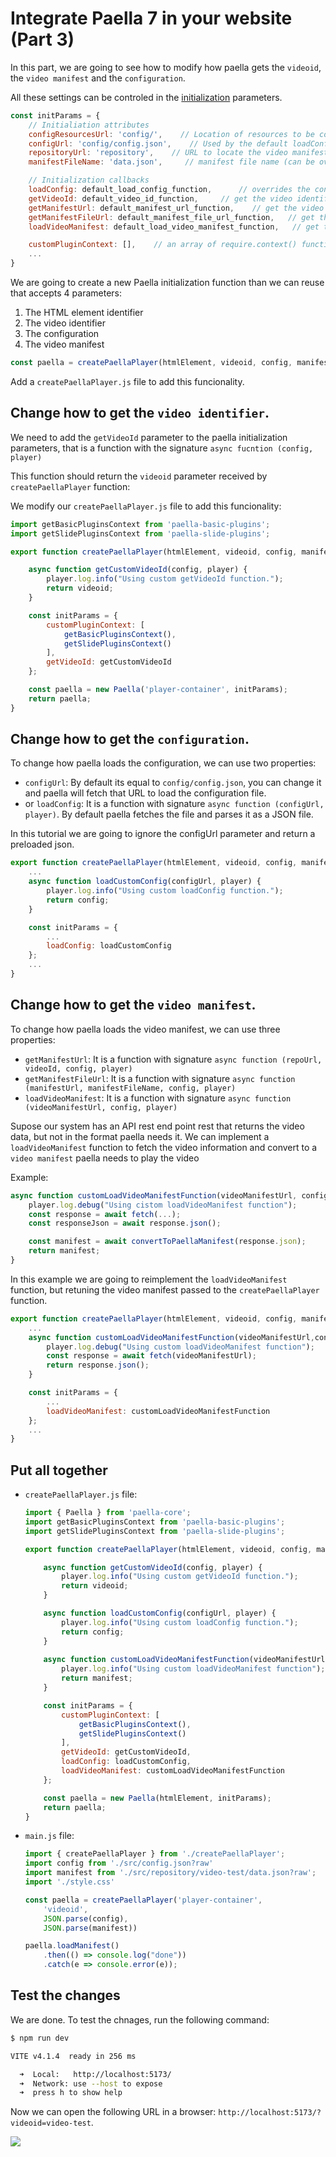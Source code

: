 # Integrate Paella 7 in your website (Part 3)

In this part, we are going to see how to modify how paella gets the `videoid`, the `video manifest` and the `configuration`.

All these settings can be controled in the [initialization](https://paellaplayer.upv.es/#/doc/initialization.md) parameters.

```js
const initParams = {
    // Initialiation attributes
    configResourcesUrl: 'config/',    // Location of resources to be configured in the config.json file
    configUrl: 'config/config.json',    // Used by the default loadConfig function
    repositoryUrl: 'repository',    // URL to locate the video manifests (see getManifestUrl)
    manifestFileName: 'data.json',     // manifest file name (can be overrided in config.json)

    // Initialization callbacks
    loadConfig: default_load_config_function,      // overrides the config.json file load
    getVideoId: default_video_id_function,     // get the video identifier
    getManifestUrl: default_manifest_url_function,    // get the video manifest url
    getManifestFileUrl: default_manifest_file_url_function,   // get the full manifest file url
    loadVideoManifest: default_load_video_manifest_function,   // get the manifest file content

    customPluginContext: [],    // an array of require.context() function call results
    ...
}
```

We are going to create a new Paella initialization function than we can reuse that accepts 4 parameters:

1. The HTML element identifier
2. The video identifier
3. The configuration
4. The video manifest

```js
const paella = createPaellaPlayer(htmlElement, videoid, config, manifest);
```

Add a `createPaellaPlayer.js` file to add this funcionality.

## Change how to get the `video identifier`.

We need to add the `getVideoId` parameter to the paella initialization parameters, that is a function with the signature `async fucntion (config, player)`

This function should return the `videoid` parameter received by `createPaellaPlayer` function:

We modify our `createPaellaPlayer.js` file to add this funcionality:

```js
import getBasicPluginsContext from 'paella-basic-plugins';
import getSlidePluginsContext from 'paella-slide-plugins';

export function createPaellaPlayer(htmlElement, videoid, config, manifest) {

    async function getCustomVideoId(config, player) {    
        player.log.info("Using custom getVideoId function.");
        return videoid;
    }

    const initParams = {
        customPluginContext: [
            getBasicPluginsContext(),
            getSlidePluginsContext()
        ],
        getVideoId: getCustomVideoId
    };

    const paella = new Paella('player-container', initParams);
    return paella;
}
```

## Change how to get the `configuration`.

To change how paella loads the configuration, we can use two properties:

- `configUrl`: By default its equal to `config/config.json`, you can change it and paella will fetch that URL to load the configuration file.
- or `loadConfig`: It is a function with signature `async function (configUrl, player)`. By default paella fetches the file and parses it as a JSON file.

In this tutorial we are going to ignore the configUrl parameter and return a preloaded json.

```js
export function createPaellaPlayer(htmlElement, videoid, config, manifest) {
    ...
    async function loadCustomConfig(configUrl, player) {
        player.log.info("Using custom loadConfig function.");
        return config;
    }

    const initParams = {
        ...
        loadConfig: loadCustomConfig
    };
    ...
}
```

## Change how to get the `video manifest`.

To change how paella loads the video manifest, we can use three properties:

- `getManifestUrl`: It is a function with signature `async function (repoUrl, videoId, config, player)`
- `getManifestFileUrl`: It is a function with signature `async function (manifestUrl, manifestFileName, config, player)`
- `loadVideoManifest`: It is a function with signature `async function (videoManifestUrl, config, player)`

Supose our system has an API rest end point rest that returns the video data, but not in the format paella needs it. 
We can implement a `loadVideoManifest` function to fetch the video information and convert to a `video manifest` paella needs to play the video

Example:

```js
async function customLoadVideoManifestFunction(videoManifestUrl, config, player) {
    player.log.debug("Using cistom loadVideoManifest function");
    const response = await fetch(...);
    const responseJson = await response.json();

    const manifest = await convertToPaellaManifest(response.json);
    return manifest;
}
```

In this example we are going to reimplement the `loadVideoManifest` function, but retuning the video manifest passed to the `createPaellaPlayer` function.

```js
export function createPaellaPlayer(htmlElement, videoid, config, manifest) {
    ...
    async function customLoadVideoManifestFunction(videoManifestUrl,config,player) {
        player.log.debug("Using custom loadVideoManifest function");
        const response = await fetch(videoManifestUrl);
        return response.json();
    }

    const initParams = {
        ...
        loadVideoManifest: customLoadVideoManifestFunction
    };
    ...
}
```

## Put all together

- `createPaellaPlayer.js` file:

    ```js
    import { Paella } from 'paella-core';
    import getBasicPluginsContext from 'paella-basic-plugins';
    import getSlidePluginsContext from 'paella-slide-plugins';

    export function createPaellaPlayer(htmlElement, videoid, config, manifest) {

        async function getCustomVideoId(config, player) {
            player.log.info("Using custom getVideoId function.");
            return videoid;
        }

        async function loadCustomConfig(configUrl, player) {
            player.log.info("Using custom loadConfig function.");
            return config;
        }
        
        async function customLoadVideoManifestFunction(videoManifestUrl, config, player) {
            player.log.info("Using custom loadVideoManifest function");
            return manifest;
        }

        const initParams = {      
            customPluginContext: [
                getBasicPluginsContext(),
                getSlidePluginsContext()
            ],  
            getVideoId: getCustomVideoId,
            loadConfig: loadCustomConfig,
            loadVideoManifest: customLoadVideoManifestFunction
        };

        const paella = new Paella(htmlElement, initParams);
        return paella;
    }
    ```

- `main.js` file:

    ```js
    import { createPaellaPlayer } from './createPaellaPlayer';
    import config from './src/config.json?raw'
    import manifest from './src/repository/video-test/data.json?raw';
    import './style.css'
    
    const paella = createPaellaPlayer('player-container',
        'videoid',
        JSON.parse(config),
        JSON.parse(manifest))

    paella.loadManifest()
        .then(() => console.log("done"))
        .catch(e => console.error(e));
    ```

## Test the changes

We are done. To test the chnages, run the following command:

```sh
$ npm run dev

VITE v4.1.4  ready in 256 ms

  ➜  Local:   http://localhost:5173/
  ➜  Network: use --host to expose
  ➜  press h to show help
```
Now we can open the following URL in a browser: `http://localhost:5173/?videoid=video-test`.

![](img/paella-take-2.png)